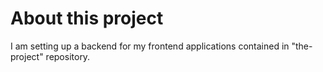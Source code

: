 # About this project

I am setting up a backend for my frontend applications contained in "the-project" repository.
